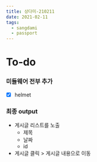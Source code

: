 ```yaml
---
title: 상다미-210211
date: 2021-02-11
tags:
  - sangdami
  - passport
---
```


# To-do

### 미들웨어 전부 추가

- [x] helmet

### 최종 output

* 게시글 리스트를 노출
    * 제목
    * 날짜
    * id
* 게시글 클릭 > 게시글 내용으로 이동
